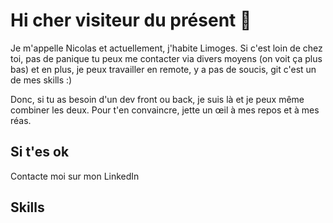 # Hi cher visiteur du présent 👋

Je m'appelle Nicolas et actuellement, j'habite Limoges. Si c'est loin de chez toi, pas de panique tu peux me contacter via divers moyens (on voit ça plus bas) et en plus, je peux travailler en remote, y a pas de soucis, git c'est un de mes skills :)

Donc, si tu as besoin d'un dev front ou back, je suis là et je peux même combiner les deux. Pour t'en convaincre, jette un œil à mes repos et à mes réas.

## Si t'es ok

Contacte moi sur mon LinkedIn

## Skills 

<img>
